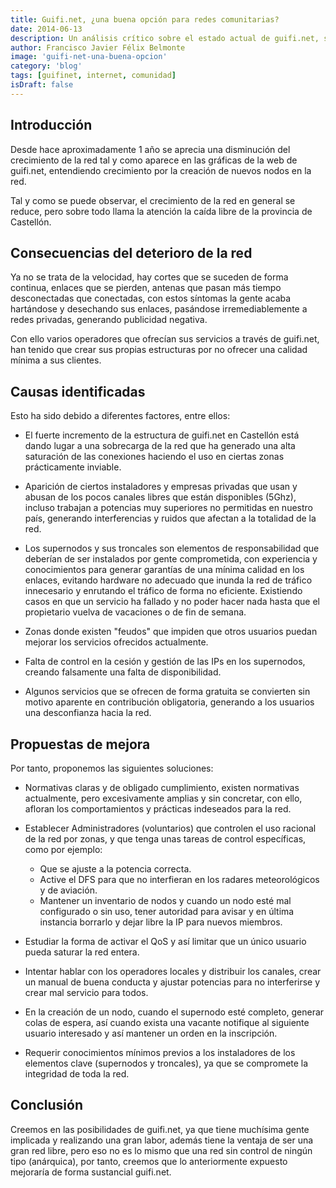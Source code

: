 ```yaml
---
title: Guifi.net, ¿una buena opción para redes comunitarias?
date: 2014-06-13
description: Un análisis crítico sobre el estado actual de guifi.net, sus desafíos y propuestas para mejorar esta red libre y colaborativa.
author: Francisco Javier Félix Belmonte
image: 'guifi-net-una-buena-opcion'
category: 'blog'
tags: [guifinet, internet, comunidad]
isDraft: false
---
```


## Introducción

Desde hace aproximadamente 1 año se aprecia una disminución del crecimiento de la red tal y como aparece en las gráficas de la web de guifi.net, entendiendo crecimiento por la creación de nuevos nodos en la red.

Tal y como se puede observar, el crecimiento de la red en general se reduce, pero sobre todo llama la atención la caída libre de la provincia de Castellón.

## Consecuencias del deterioro de la red

Ya no se trata de la velocidad, hay cortes que se suceden de forma continua, enlaces que se pierden, antenas que pasan más tiempo desconectadas que conectadas, con estos síntomas la gente acaba hartándose y desechando sus enlaces, pasándose irremediablemente a redes privadas, generando publicidad negativa.

Con ello varios operadores que ofrecían sus servicios a través de guifi.net, han tenido que crear sus propias estructuras por no ofrecer una calidad mínima a sus clientes.

## Causas identificadas

Esto ha sido debido a diferentes factores, entre ellos:

- El fuerte incremento de la estructura de guifi.net en Castellón está dando lugar a una sobrecarga de la red que ha generado una alta saturación de las conexiones haciendo el uso en ciertas zonas prácticamente inviable.

- Aparición de ciertos instaladores y empresas privadas que usan y abusan de los pocos canales libres que están disponibles (5Ghz), incluso trabajan a potencias muy superiores no permitidas en nuestro país, generando interferencias y ruidos que afectan a la totalidad de la red.

- Los supernodos y sus troncales son elementos de responsabilidad que deberían de ser instalados por gente comprometida, con experiencia y conocimientos para generar garantías de una mínima calidad en los enlaces, evitando hardware no adecuado que inunda la red de tráfico innecesario y enrutando el tráfico de forma no eficiente. Existiendo casos en que un servicio ha fallado y no poder hacer nada hasta que el propietario vuelva de vacaciones o de fin de semana.

- Zonas donde existen "feudos" que impiden que otros usuarios puedan mejorar los servicios ofrecidos actualmente.

- Falta de control en la cesión y gestión de las IPs en los supernodos, creando falsamente una falta de disponibilidad.

- Algunos servicios que se ofrecen de forma gratuita se convierten sin motivo aparente en contribución obligatoria, generando a los usuarios una desconfianza hacia la red.

## Propuestas de mejora

Por tanto, proponemos las siguientes soluciones:

- Normativas claras y de obligado cumplimiento, existen normativas actualmente, pero excesivamente amplias y sin concretar, con ello, afloran los comportamientos y prácticas indeseados para la red.

- Establecer Administradores (voluntarios) que controlen el uso racional de la red por zonas, y que tenga unas tareas de control específicas, como por ejemplo:

  - Que se ajuste a la potencia correcta.
  - Active el DFS para que no interfieran en los radares meteorológicos y de aviación.
  - Mantener un inventario de nodos y cuando un nodo esté mal configurado o sin uso, tener autoridad para avisar y en última instancia borrarlo y dejar libre la IP para nuevos miembros.

- Estudiar la forma de activar el QoS y así limitar que un único usuario pueda saturar la red entera.

- Intentar hablar con los operadores locales y distribuir los canales, crear un manual de buena conducta y ajustar potencias para no interferirse y crear mal servicio para todos.

- En la creación de un nodo, cuando el supernodo esté completo, generar colas de espera, así cuando exista una vacante notifique al siguiente usuario interesado y así mantener un orden en la inscripción.

- Requerir conocimientos mínimos previos a los instaladores de los elementos clave (supernodos y troncales), ya que se compromete la integridad de toda la red.

## Conclusión

Creemos en las posibilidades de guifi.net, ya que tiene muchísima gente implicada y realizando una gran labor, además tiene la ventaja de ser una gran red libre, pero eso no es lo mismo que una red sin control de ningún tipo (anárquica), por tanto, creemos que lo anteriormente expuesto mejoraría de forma sustancial guifi.net.
